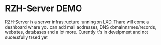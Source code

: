 # RZH-Server DEMO

RZH-Server is a server infrastructure running on LXD. Thare will come a deshboard whare you can add mail addresses, DNS domainnames/records, websites, databases and a lot more.
Curently it's in develpment and not sucessfully tesed yet! 
